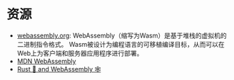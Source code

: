 # 资源

* [webassembly.org](https://webassembly.org): WebAssembly（缩写为Wasm）是基于堆栈的虚拟机的二进制指令格式。 Wasm被设计为编程语言的可移植编译目标，从而可以在Web上为客户端和服务器应用程序进行部署。
* [MDN WebAssembly](https://developer.mozilla.org/zh-CN/docs/WebAssembly)
* [Rust 🦀 and WebAssembly 🕸](https://rustwasm.github.io/docs/book)
